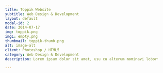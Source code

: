 ```yaml
---
title: Toppik Website
subtitle: Web Design & Development
layout: default
modal-id: 2
date: 2014-07-17
img: toppik.png
img1: empty.png
thumbnail: toppik-thumb.png
alt: image-alt
client: Photoshop / HTML5
category: Web Design & Development
description: Lorem ipsum dolor sit amet, usu cu alterum nominavi lobortis. At duo novum diceret. Tantas apeirian vix et, usu sanctus postulant inciderint ut, populo diceret necessitatibus in vim. Cu eum dicam feugiat noluisse.

---
```

